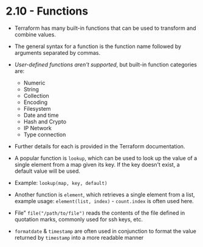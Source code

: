 # 2.10 - Functions

- Terraform has many built-in functions that can be used to transform and combine values.
- The general syntax for a function is the function name followed by arguments separated by commas.
- *User-defined functions aren't supported*, but built-in function categories are:
  - Numeric
  - String
  - Collection
  - Encoding
  - Filesystem
  - Date and time
  - Hash and Crypto
  - IP Network
  - Type connection

- Further details for each is provided in the Terraform documentation.
- A popular function is `lookup`, which can be used to look up the value of a single element from a map given its key. If the key doesn't exist, a default value will be used.

- Example: `lookup(map, key, default)`

- Another function is `element`, which retrieves a single element from a list, example usage: `element(list, index)` - `count.index` is often used here.

- File" `file("/path/to/file")` reads the contents of the file defined in quotation marks, commonly used for ssh keys, etc.

- `formatdate` & `timestamp` are often used in conjunction to format the value returned by `timestamp` into a more readable manner